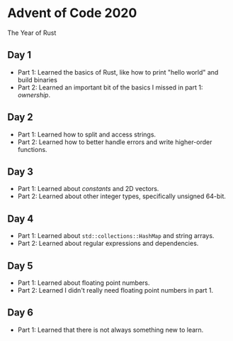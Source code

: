 # Advent of Code 2020

The Year of Rust

## Day 1

* Part 1: Learned the basics of Rust, like how to print "hello world" and build binaries
* Part 2: Learned an important bit of the basics I missed in part 1: *ownership*.

## Day 2

* Part 1: Learned how to split and access strings.
* Part 2: Learned how to better handle errors and write higher-order functions.

## Day 3
* Part 1: Learned about *constants* and 2D vectors.
* Part 2: Learned about other integer types, specifically unsigned 64-bit.

## Day 4
* Part 1: Learned about `std::collections::HashMap` and string arrays.
* Part 2: Learned about regular expressions and dependencies.

## Day 5
* Part 1: Learned about floating point numbers.
* Part 2: Learned I didn't really need floating point numbers in part 1.

## Day 6
* Part 1: Learned that there is not always something new to learn.
